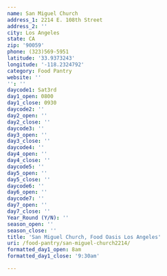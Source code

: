 ```yaml
---
name: San Miguel Church
address_1: 2214 E. 108th Street
address_2: ''
city: Los Angeles
state: CA
zip: '90059'
phone: (323)569-5951
latitude: '33.9373243'
longitude: '-118.2324792'
category: Food Pantry
website: ''
'': ''
daycode1: Sat3rd
day1_open: 0800
day1_close: 0930
daycode2: ''
day2_open: ''
day2_close: ''
daycode3: ''
day3_open: ''
day3_close: ''
daycode4: ''
day4_open: ''
day4_close: ''
daycode5: ''
day5_open: ''
day5_close: ''
daycode6: ''
day6_open: ''
daycode7: ''
day7_open: ''
day7_close: ''
Year_Round (Y/N): ''
season_open: ''
season_close: ''
title: 'San Miguel Church, Food Oasis Los Angeles'
uri: /food-pantry/san-miguel-church2214/
formatted_day1_open: 8am
formatted_day1_close: '9:30am'

---
```

